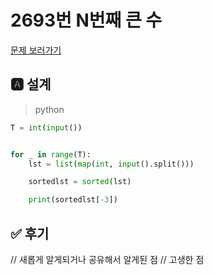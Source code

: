 
# 2693번 N번째 큰 수
[문제 보러가기](https://www.acmicpc.net/problem/2693)

## 🅰 설계
> python

```py
T = int(input())


for _ in range(T):
    lst = list(map(int, input().split()))

    sortedlst = sorted(lst)

    print(sortedlst[-3])
```

## ✅ 후기
// 새롭게 알게되거나 공유해서 알게된 점
// 고생한 점
